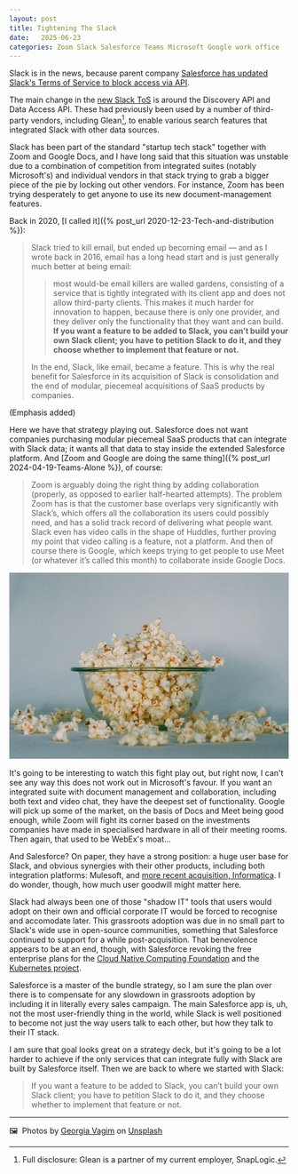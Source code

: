 ```yaml
---
layout: post
title: Tightening The Slack
date:   2025-06-23
categories: Zoom Slack Salesforce Teams Microsoft Google work office
---
```


Slack is in the news, because parent company [Salesforce has updated Slack's Terms of Service to block access via API](https://www.computerworld.com/article/4005509/salesforce-changes-slack-api-terms-to-block-bulk-data-access-for-llms.html).

The main change in the [new Slack ToS](https://slack.com/intl/en-gb/terms-of-service/api) is around the Discovery API and Data Access API. These had previously been used by a number of third-party vendors, including Glean[^1], to enable various search features that integrated Slack with other data sources.

Slack has been part of the standard "startup tech stack" together with Zoom and Google Docs, and I have long said that this situation was unstable due to a combination of competition from integrated suites (notably Microsoft's) and individual vendors in that stack trying to grab a bigger piece of the pie by locking out other vendors. For instance, Zoom has been trying desperately to get anyone to use its new document-management features.

Back in 2020, [I called it]({% post_url 2020-12-23-Tech-and-distribution %}):

> Slack tried to kill email, but ended up becoming email — and as I wrote back in 2016, email has a long head start and is just generally much better at being email:
> 
>> most would-be email killers are walled gardens, consisting of a service that is tightly integrated with its client app and does not allow third-party clients. This makes it much harder for innovation to happen, because there is only one provider, and they deliver only the functionality that they want and can build. **If you want a feature to be added to Slack, you can’t build your own Slack client; you have to petition Slack to do it, and they choose whether to implement that feature or not.**
> 
> In the end, Slack, like email, became a feature. This is why the real benefit for Salesforce in its acquisition of Slack is consolidation and the end of modular, piecemeal acquisitions of SaaS products by companies.

(Emphasis added)

Here we have that strategy playing out. Salesforce does not want companies purchasing modular piecemeal SaaS products that can integrate with Slack data; it wants all that data to stay inside the extended Salesforce platform. And [Zoom and Google are doing the same thing]({% post_url 2024-04-19-Teams-Alone %}), of course:

> Zoom is arguably doing the right thing by adding collaboration (properly, as opposed to earlier half-hearted attempts). The problem Zoom has is that the customer base overlaps very significantly with Slack’s, which offers all the collaboration its users could possibly need, and has a solid track record of delivering what people want. Slack even has video calls in the shape of Huddles, further proving my point that video calling is a feature, not a platform. And then of course there is Google, which keeps trying to get people to use Meet (or whatever it’s called this month) to collaborate inside Google Docs.

![Pass the popcorn](/images/georgia-vagim-ny-lHmsHYHk-unsplash.jpg)

It's going to be interesting to watch this fight play out, but right now, I can't see any way this does not work out in Microsoft's favour. If you want an integrated suite with document management and collaboration, including both text and video chat, they have the deepest set of functionality. Google will pick up some of the market, on the basis of Docs and Meet being good enough, while Zoom will fight its corner based on the investments companies have made in specialised hardware in all of their meeting rooms. Then again, that used to be WebEx's moat…

And Salesforce? On paper, they have a strong position: a huge user base for Slack, and obvious synergies with their other products, including both integration platforms: Mulesoft, and [more recent acquisition, Informatica](https://www.theregister.com/2025/05/27/salesforce_snaps_up_informatica_for/). I do wonder, though, how much user goodwill might matter here.

Slack had always been one of those "shadow IT" tools that users would adopt on their own and official corporate IT would be forced to recognise and accomodate later. This grassroots adoption was due in no small part to Slack's wide use in open-source communities, something that Salesforce continued to support for a while post-acquisition. That benevolence appears to be at an end, though, with Salesforce revoking the free enterprise plans for the [Cloud Native Computing Foundation](https://www.cncf.io/blog/2025/06/16/cncf-slack-workspace-changes-coming-on-friday-june-20/) and the [Kubernetes project](https://www.kubernetes.dev/blog/2025/06/16/changes-to-kubernetes-slack-2025/).

Salesforce is a master of the bundle strategy, so I am sure the plan over there is to compensate for any slowdown in grassroots adoption by including it in literally every sales campaign. The main Salesforce app is, uh, not the most user-friendly thing in the world, while Slack is well positioned to become not just the way users talk to each other, but how they talk to their IT stack. 

I am sure that goal looks great on a strategy deck, but it's going to be a lot harder to achieve if the only services that can integrate fully with Slack are built by Salesforce itself. Then we are back to where we started with Slack:

> If you want a feature to be added to Slack, you can’t build your own Slack client; you have to petition Slack to do it, and they choose whether to implement that feature or not.

***

🖼️  Photos by [Georgia Vagim](https://unsplash.com/@georgiavagim) on [Unsplash](https://www.unsplash.com)


[^1]: Full disclosure: Glean is a partner of my current employer, SnapLogic.